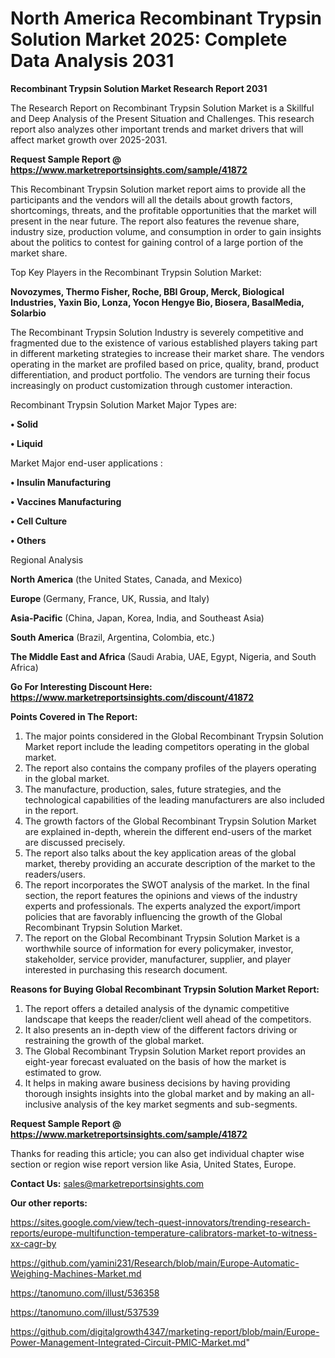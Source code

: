 # North America Recombinant Trypsin Solution Market 2025: Complete Data Analysis 2031

<strong>Recombinant Trypsin Solution Market Research Report 2031</strong>

The Research Report on Recombinant Trypsin Solution Market is a Skillful and Deep Analysis of the Present Situation and Challenges. This research report also analyzes other important trends and market drivers that will affect market growth over 2025-2031.

<strong>Request Sample Report @ <a href=https://www.marketreportsinsights.com/sample/41872>https://www.marketreportsinsights.com/sample/41872</a></strong>

This Recombinant Trypsin Solution market report aims to provide all the participants and the vendors will all the details about growth factors, shortcomings, threats, and the profitable opportunities that the market will present in the near future. The report also features the revenue share, industry size, production volume, and consumption in order to gain insights about the politics to contest for gaining control of a large portion of the market share.

Top Key Players in the Recombinant Trypsin Solution Market:

<strong>Novozymes, Thermo Fisher, Roche, BBI Group, Merck, Biological Industries, Yaxin Bio, Lonza, Yocon Hengye Bio, Biosera, BasalMedia, Solarbio</strong>

The Recombinant Trypsin Solution Industry is severely competitive and fragmented due to the existence of various established players taking part in different marketing strategies to increase their market share. The vendors operating in the market are profiled based on price, quality, brand, product differentiation, and product portfolio. The vendors are turning their focus increasingly on product customization through customer interaction.

Recombinant Trypsin Solution Market Major Types are:

<strong>•  Solid

•  Liquid</strong>

Market Major end-user applications :

<strong>•  Insulin Manufacturing

•  Vaccines Manufacturing

•  Cell Culture

•  Others</strong>

Regional Analysis

</u><strong><b>North America</b></strong> (the United States, Canada, and Mexico)

<strong><b>Europe </b></strong>(Germany, France, UK, Russia, and Italy)

<strong><b>Asia-Pacific</b></strong> (China, Japan, Korea, India, and Southeast Asia)

<strong><b>South America</b></strong> (Brazil, Argentina, Colombia, etc.)

<strong><b>The Middle East and Africa</b></strong> (Saudi Arabia, UAE, Egypt, Nigeria, and South Africa)

<strong>Go For Interesting Discount Here: <a href=https://www.marketreportsinsights.com/discount/41872>https://www.marketreportsinsights.com/discount/41872</a></strong>

<strong>Points Covered in The Report:</strong>
<ol>
  <li>The major points considered in the Global Recombinant Trypsin Solution Market report include the leading competitors operating in the global market.</li>
  <li>The report also contains the company profiles of the players operating in the global market.</li>
  <li>The manufacture, production, sales, future strategies, and the technological capabilities of the leading manufacturers are also included in the report.</li>
  <li>The growth factors of the Global Recombinant Trypsin Solution Market are explained in-depth, wherein the different end-users of the market are discussed precisely.</li>
  <li>The report also talks about the key application areas of the global market, thereby providing an accurate description of the market to the readers/users.</li>
  <li>The report incorporates the SWOT analysis of the market. In the final section, the report features the opinions and views of the industry experts and professionals. The experts analyzed the export/import policies that are favorably influencing the growth of the Global Recombinant Trypsin Solution Market.</li>
  <li>The report on the Global Recombinant Trypsin Solution Market is a worthwhile source of information for every policymaker, investor, stakeholder, service provider, manufacturer, supplier, and player interested in purchasing this research document.</li>
</ol>
<strong>Reasons for Buying Global Recombinant Trypsin Solution Market Report:</strong>

<ol>
  <li>The report offers a detailed analysis of the dynamic competitive landscape that keeps the reader/client well ahead of the competitors.</li>
  <li>It also presents an in-depth view of the different factors driving or restraining the growth of the global market.</li>
  <li>The Global Recombinant Trypsin Solution Market report provides an eight-year forecast evaluated on the basis of how the market is estimated to grow.</li>
  <li>It helps in making aware business decisions by having providing thorough insights insights into the global market and by making an all-inclusive analysis of the key market segments and sub-segments.</li>
</ol>
<strong>Request Sample Report @ <a href=https://www.marketreportsinsights.com/sample/41872>https://www.marketreportsinsights.com/sample/41872</a></strong>


Thanks for reading this article; you can also get individual chapter wise section or region wise report version like Asia, United States, Europe.

<strong>Contact Us:</strong>
sales@marketreportsinsights.com

<strong>Our other reports:</strong>

<a href=https://sites.google.com/view/tech-quest-innovators/trending-research-reports/europe-multifunction-temperature-calibrators-market-to-witness-xx-cagr-by>https://sites.google.com/view/tech-quest-innovators/trending-research-reports/europe-multifunction-temperature-calibrators-market-to-witness-xx-cagr-by</a>

<a href=https://github.com/yamini231/Research/blob/main/Europe-Automatic-Weighing-Machines-Market.md>https://github.com/yamini231/Research/blob/main/Europe-Automatic-Weighing-Machines-Market.md</a>

<a href=https://tanomuno.com/illust/536358>https://tanomuno.com/illust/536358</a>

<a href=https://tanomuno.com/illust/537539>https://tanomuno.com/illust/537539</a>

<a href=https://github.com/digitalgrowth4347/marketing-report/blob/main/Europe-Power-Management-Integrated-Circuit-PMIC-Market.md>https://github.com/digitalgrowth4347/marketing-report/blob/main/Europe-Power-Management-Integrated-Circuit-PMIC-Market.md</a>"
